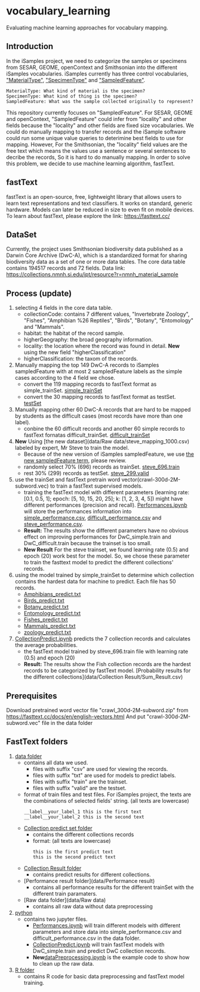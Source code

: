 # vocabulary_learning
Evaluating machine learning approaches for vocabulary mapping. 

## Introduction
In the iSamples project, we need to categorize the samples or specimens from SESAR, GEOME, openContext and Smithsonian into the different iSamples vocabularies. iSamples currently has three control vocabularies, ["MaterialType"](https://github.com/isamplesorg/metadata/blob/main/vocabulary/MaterialTypeDecisionTreev3.pdf), ["SpecimenType"](https://github.com/isamplesorg/metadata/blob/main/vocabulary/SpecimenTypeDecisionTreev2.pdf) and ["SampledFeature"](https://github.com/isamplesorg/metadata/blob/main/vocabulary/SampledFeatureDecisionTreeV20210703.pdf). 
```
MaterialType: What kind of material is the specimen?
SpecimenType: What kind of thing is the specimen?
SampledFeature: What was the sample collected originally to represent?
```
This repository currently focuses on "SampledFeature". For SESAR, GEOME and openContext, "SampledFeature" could infer from "locality" and other fields because the "locality" and other fields are fixed size vocabularies. We could do manually mapping to transfer records and the iSample software could run some unique value queries to deterimine best fields to use for mapping. However, For the Smithsonian, the "locality" field values are the free text which means the values use a sentence or several sentences to decribe the records, So it is hard to do manually mapping. In order to solve this problem, we decide to use machine learning algorithm, fastText. 

## fastText
fastText is an open-source, free, lightweight library that allows users to learn text representations and text classifiers. It works on standard, generic hardware. Models can later be reduced in size to even fit on mobile devices. To learn about fastText, please explore the link: 
https://fasttext.cc/

## DataSet
Currently, the project uses Smithsonian biodiversity data published as a Darwin Core Archive (DwC-A), which is a standardized format for sharing biodiversity data as a set of one or more data tables. The core data table contains 194517 records and 72 fields.
Data link: https://collections.nmnh.si.edu/ipt/resource?r=nmnh_material_sample

## Process (update)
1. selecting 4 fields in the core data table.
   - collectionCode: contains 7 different values, "Invertebrate Zoology", "Fishes", "Amphibian %26 Reptiles", "Birds", "Botany", "Entomology" and "Mammals".
   - habitat: the habitat of the record sample.
   - higherGeography: the broad geography information.
   - locality: the location where the record was found in detail.
   **New** using the new field "higherClassification"
   - higherClassification: the taxom of the records.
2. Manually mapping the top 149 DwC-A records to iSamples sampledFeature with at most 2 sampledFeature labels as the simple cases according to the 4 field we chose.
   - convert the 119 mapping records to fastText format as simple_trainSet. [simple_trainSet](data/DwC_simple.train)
   - convert the 30 mapping records to fastText format as testSet. [testSet](data/DwC_simple.valid)
3. Manually mapping other 60 DwC-A records that are hard to be mapped by students as the difficult cases (most records have more than one label).
   - conbine the 60 difficult records and another 60 simple records to fastText fornatas difficult_trainSet. [difficult_trainSet](data/DwC_difficult.train)
4. **New** Using [the new dataset](data/Raw data/steve_mapping_1000.csv) labeled by expert, Mr Steve to train the model.
   - Because of the new version of iSamples sampledFeature, we use [the new sampledFeature term](https://github.com/isamplesorg/metadata/blob/main/vocabulary/SampledFeatureDecisionTreeV20210703.pdf), please review.
   - randomly select 70% (696) records as trainSet. [steve_696.train](data/steve_696.train)
   - rest 30% (299) records as testSet. [steve_299.valid](data/steve_299.valid)
5. use the trainSet and fastText pretrain word vector(crawl-300d-2M-subword.vec) to train a fastText supervised models.
   - training the fastText model with different parameters (learning rate: [0.1, 0.5, 1]; epoch: [5, 10, 15, 20, 25]; k: [1, 2, 3, 4, 5]) might have different performances (precision and recall). [Performances.ipynb](python/Performances.ipynb) will store the performances information into [simple_performance.csv](data/Performance_result/simple_performance.csv), [difficult_performance.csv](data/Performance_result/difficult_performance.csv) and [steve_performance.csv](data/Performance_result/steve_performance.csv).
   - **Result:** The results show the different parameters have no obvious effect on improving performances for DwC_simple.train and DwC_difficult.train because the trainset is too small. 
   - **New Result** For the steve trainset, we found learning rate (0.5) and epoch (20) work best for the model. So, we chose these parameter to train the fasttext model to predict the different collections' records.
6. using the model trained by simple_trainSet to determine which collection contains the hardest data for machine to predict. Each file has 50 records.
   - [Amphibians_predict.txt](data/Collection_predict/Amphibians_predict.txt)
   - [Birds_predict.txt](data/Collection_predict/Birds_predict.txt)
   - [Botany_predict.txt](data/Collection_predict/Botany_predict.txt)
   - [Entomology_predict.txt](data/Collection_predict/Entomology_predict.txt)
   - [Fishes_predict.txt](data/Collection_predict/Fishes_predict.txt)
   - [Mammals_predict.txt](data/Collection_predict/Mammals_predict.txt)
   - [zoology_predict.txt](data/Collection_predict/zoology_predict.txt)
7. [CollectionPredict.ipynb](python/CollectionPredict.ipynb) predicts the 7 collection records and calculates the average probabilities.
   - the fastText model trained by steve_696.train file with learning rate (0.5) and epoch (20)
   - **Result:** The results show the Fish collection records are the hardest records to be categorized by fastText model. [Probability results for the different collections](data/Collection Result/Sum_Result.csv)

## Prerequisites
  Download pretrained word vector file "crawl_300d-2M-subword.zip" from https://fasttext.cc/docs/en/english-vectors.html
  And put "crawl-300d-2M-subword.vec" file in the data folder

## FastText folders 
  1. [data folder](data)
       - contains all data we used. 
         - files with suffix "csv" are used for viewing the records.
         - files with suffix "txt" are used for models to predict labels.
         - files with suffix "train" are the trainset. 
         - files with suffix "valid" are the testset.
       - format of train files and test files. For iSamples project, the texts are the combinations of selected fields' string. (all texts are lowercase)
          ```
          __label__your_label_1 this is the first text
          __label__your_label_2 this is the second text
          ```
      - [Collection predict set folder](data/Collection_predict)
         - contains the different collections records
         - format: (all texts are lowercase)
            ```
            this is the first predict text
            this is the second predict text
            ``` 
      - [Collection Result folder](data/Collection_result)
         - contains predict results for different collections.
      - [Performance result folder](data/Performance result)
         - contains all performance results for the different trainSet with the different train paramaters.
      - [Raw data folder](data/Raw data)
         - contains all raw data without data preprocessing
  2. [python](python)
       - contains two jupyter files.
         - [Performances.ipynb](python/Performances.ipynb) will train different models with different parameters and store data into simple_performance.csv and difficult_performance.csv in the data folder.
         - [CollectionPredict.ipynb](python/CollectionPredict.ipynb) will train fastText models with DwC_simple.train and predict DwC collection records.
         - **New**[dataPreprocessing.ipynb](dataPreprocessing.ipynb) is the example code to show how to clean up the raw data.
  3. [R folder](R)
       - contains R code for basic data preprocessing and fastText model training.


